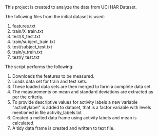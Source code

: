 This project is created to analyze the data from UCI HAR Dataset.

The following files from the initial dataset is used:
1. features.txt
2. train/X_train.txt
3. test/X_test.txt
4. train/subject_train.txt
5. test/subject_test.txt
6. train/y_train.txt
7. test/y_test.txt

The script performs the following:
1. Downloads the features to be measured.
2. Loads data set for train and test sets.
3. These loaded data sets are then merged to form a complete data set
4. The measurements on mean and standard deviations are extracted as per the criteria.
5. To provide descriptive values for activity labels a new variable "activitylabel" is added to dataset, that is a factor variable with levels mentioned in file activity_labels.txt
6. Created a melted data frame using activity labels and mean is calculated.
7. A tidy data frame is created and written to text file.
